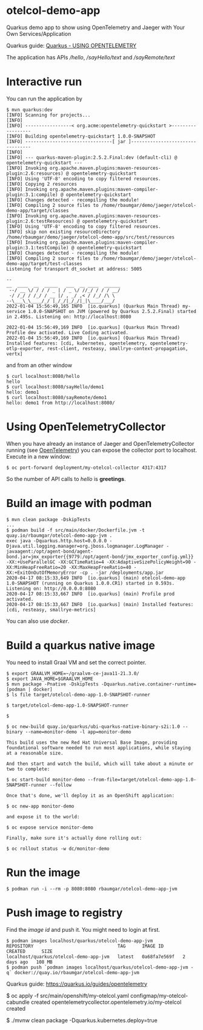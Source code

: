 # otelcol-demo-app

Quarkus demo app to show using OpenTelemetry and Jaeger with Your Own Services/Application

Quarkus guide: [Quarkus - USING OPENTELEMETRY](https://quarkus.io/guides/opentelemetry)

The application has APIs */hello*, */sayHello/text* and */sayRemote/text*

# Interactive run

You can run the application by

```shell
$ mvn quarkus:dev
[INFO] Scanning for projects...
[INFO] 
[INFO] -----------------< org.acme:opentelemetry-quickstart >------------------
[INFO] Building opentelemetry-quickstart 1.0.0-SNAPSHOT
[INFO] --------------------------------[ jar ]---------------------------------
[INFO] 
[INFO] --- quarkus-maven-plugin:2.5.2.Final:dev (default-cli) @ opentelemetry-quickstart ---
[INFO] Invoking org.apache.maven.plugins:maven-resources-plugin:2.6:resources) @ opentelemetry-quickstart
[INFO] Using 'UTF-8' encoding to copy filtered resources.
[INFO] Copying 2 resources
[INFO] Invoking org.apache.maven.plugins:maven-compiler-plugin:3.1:compile) @ opentelemetry-quickstart
[INFO] Changes detected - recompiling the module!
[INFO] Compiling 2 source files to /home/rbaumgar/demo/jaeger/otelcol-demo-app/target/classes
[INFO] Invoking org.apache.maven.plugins:maven-resources-plugin:2.6:testResources) @ opentelemetry-quickstart
[INFO] Using 'UTF-8' encoding to copy filtered resources.
[INFO] skip non existing resourceDirectory /home/rbaumgar/demo/jaeger/otelcol-demo-app/src/test/resources
[INFO] Invoking org.apache.maven.plugins:maven-compiler-plugin:3.1:testCompile) @ opentelemetry-quickstart
[INFO] Changes detected - recompiling the module!
[INFO] Compiling 2 source files to /home/rbaumgar/demo/jaeger/otelcol-demo-app/target/test-classes
Listening for transport dt_socket at address: 5005

--
__  ____  __  _____   ___  __ ____  ______ 
 --/ __ \/ / / / _ | / _ \/ //_/ / / / __/ 
 -/ /_/ / /_/ / __ |/ , _/ ,< / /_/ /\ \   
--\___\_\____/_/ |_/_/|_/_/|_|\____/___/   
2022-01-04 15:56:49,165 INFO  [io.quarkus] (Quarkus Main Thread) my-service 1.0.0-SNAPSHOT on JVM (powered by Quarkus 2.5.2.Final) started in 2.495s. Listening on: http://localhost:8080

2022-01-04 15:56:49,169 INFO  [io.quarkus] (Quarkus Main Thread) Profile dev activated. Live Coding activated.
2022-01-04 15:56:49,169 INFO  [io.quarkus] (Quarkus Main Thread) Installed features: [cdi, kubernetes, opentelemetry, opentelemetry-otlp-exporter, rest-client, resteasy, smallrye-context-propagation, vertx]
```

and from an other window

```shell
$ curl localhost:8080/hello
hello
$ curl localhost:8080/sayHello/demo1
hello: demo1
$ curl localhost:8080/sayRemote/demo1
hello: demo1 from http://localhost:8080/
```

# Using OpenTelemetryCollector

When you have already an instance of Jaeger and OpenTelemetryCollector running (see [OpenTelemetry](OpenTelemetry.md)) you can expose the collector port to localhost.
Execute in a new window:

```shell
$ oc port-forward deployment/my-otelcol-collector 4317:4317

```

So the number of API calls to *hello* is **greetings**.

# Build an image with podman

```shell
$ mvn clean package -DskipTests
...
$ podman build -f src/main/docker/Dockerfile.jvm -t quay.io/rbaumgar/otelcol-demo-app-jvm .
exec java -Dquarkus.http.host=0.0.0.0 -Djava.util.logging.manager=org.jboss.logmanager.LogManager -javaagent:/opt/agent-bond/agent-bond.jar=jmx_exporter{{9779:/opt/agent-bond/jmx_exporter_config.yml}} -XX:+UseParallelGC -XX:GCTimeRatio=4 -XX:AdaptiveSizePolicyWeight=90 -XX:MinHeapFreeRatio=20 -XX:MaxHeapFreeRatio=40 -XX:+ExitOnOutOfMemoryError -cp . -jar /deployments/app.jar
2020-04-17 08:15:33,649 INFO  [io.quarkus] (main) otelcol-demo-app 1.0-SNAPSHOT (running on Quarkus 1.0.0.CR1) started in 0.593s. Listening on: http://0.0.0.0:8080
2020-04-17 08:15:33,667 INFO  [io.quarkus] (main) Profile prod activated. 
2020-04-17 08:15:33,667 INFO  [io.quarkus] (main) Installed features: [cdi, resteasy, smallrye-metrics]
```

You can also use *docker*.

# Build a quarkus native image

You need to install Graal VM and set the correct pointer.

```shell
$ export GRAALVM_HOME=~/graalvm-ce-java11-21.3.0/
$ export JAVA_HOME=$GRAALVM_HOME
$ mvn package -Pnative -DskipTests -Dquarkus.native.container-runtime=[podman | docker]
$ ls file target/otelcol-demo-app-1.0-SNAPSHOT-runner

$ target/otelcol-demo-app-1.0-SNAPSHOT-runner

$ 

```

```
$ oc new-build quay.io/quarkus/ubi-quarkus-native-binary-s2i:1.0 --binary --name=monitor-demo -l app=monitor-demo

This build uses the new Red Hat Universal Base Image, providing foundational software needed to run most applications, while staying at a reasonable size.

And then start and watch the build, which will take about a minute or two to complete:

$ oc start-build monitor-demo --from-file=target/otelcol-demo-app-1.0-SNAPSHOT-runner --follow

Once that's done, we'll deploy it as an OpenShift application:

$ oc new-app monitor-demo

and expose it to the world:

$ oc expose service monitor-demo

Finally, make sure it's actually done rolling out:

$ oc rollout status -w dc/monitor-demo
```

# Run the image

```shell
$ podman run -i --rm -p 8080:8080 rbaumgar/otelcol-demo-app-jvm
```

# Push image to registry

Find the *image id* and push it. You might need to login at first.

```shell
$ podman images localhost/quarkus/otelcol-demo-app-jvm
REPOSITORY                               TAG      IMAGE ID       CREATED      SIZE
localhost/quarkus/otelcol-demo-app-jvm   latest   0a68fa7e569f   2 days ago   108 MB
$ podman push `podman images localhost/quarkus/otelcol-demo-app-jvm -q` docker://quay.io/rbaumgar/otelcol-demo-app-jvm
```



Quarkus guide: https://quarkus.io/guides/opentelemetry


$ oc apply -f src/main/openshift/my-otelcol.yaml 
configmap/my-otelcol-cabundle created
opentelemetrycollector.opentelemetry.io/my-otelcol created

$ ./mvnw clean package -Dquarkus.kubernetes.deploy=true